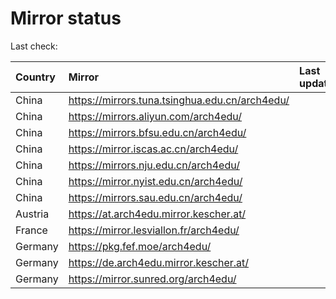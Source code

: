 <script src="./time.js"></script>
# Mirror status
Last check: <script type="text/javascript">localize(1698430914.4642391);</script>

|Country|Mirror|Last update|
|:------|:-----|:----------|
|China|https://mirrors.tuna.tsinghua.edu.cn/arch4edu/|<script type="text/javascript">localize(1698388713);</script>|
|China|https://mirrors.aliyun.com/arch4edu/|<script type="text/javascript">localize(1698388713);</script>|
|China|https://mirrors.bfsu.edu.cn/arch4edu/|<script type="text/javascript">localize(1698388713);</script>|
|China|https://mirror.iscas.ac.cn/arch4edu/|<script type="text/javascript">localize(1698388713);</script>|
|China|https://mirrors.nju.edu.cn/arch4edu/|<script type="text/javascript">localize(1698344983);</script>|
|China|https://mirror.nyist.edu.cn/arch4edu/|<script type="text/javascript">localize(1698388713);</script>|
|China|https://mirrors.sau.edu.cn/arch4edu/|<script type="text/javascript">localize(1698388713);</script>|
|Austria|https://at.arch4edu.mirror.kescher.at/|<script type="text/javascript">localize(1698388713);</script>|
|France|https://mirror.lesviallon.fr/arch4edu/|<script type="text/javascript">localize(1698388713);</script>|
|Germany|https://pkg.fef.moe/arch4edu/|<script type="text/javascript">localize(1698388713);</script>|
|Germany|https://de.arch4edu.mirror.kescher.at/|<script type="text/javascript">localize(1698388713);</script>|
|Germany|https://mirror.sunred.org/arch4edu/|<script type="text/javascript">localize(1698388713);</script>|

<script src="./tablefilter/tablefilter.js"></script>
<script src="./table.js"></script>